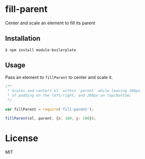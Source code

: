 # fill-parent

Center and scale an element to fill its parent


## Installation

```
$ npm install module-boilerplate
```

## Usage
Pass an element to `fillParent` to center and scale it.

```js
/**
 * Scales and centers`el` within `parent` while leaving 100px
 * of padding on the left/right, and 200px on top/bottom;
 */
 
var fillParent = require('fill-parent');

fillParent(el, parent, {x: 100, y: 200});
```

# License

  MIT
